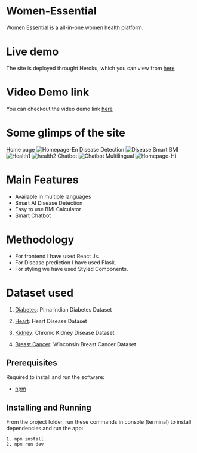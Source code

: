 # Women-Essential
Women Essential is a all-in-one women health platform.

# Live demo
The site is deployed throught Heroku, which you can view from [here](https://womenessentials.herokuapp.com)

# Video Demo link
You can checkout the video demo link [here](https://youtu.be/5TbZr4_iiTE)

# Some glimps of the site
Home page
![Homepage-En](https://user-images.githubusercontent.com/64153988/110894422-df628c80-831d-11eb-8fb1-3cf1ca4a968e.png)
Disease Detection
![Disease](https://user-images.githubusercontent.com/64153988/110894444-eab5b800-831d-11eb-9cc1-71a732b71d26.png)
Smart BMI
![Health1](https://user-images.githubusercontent.com/64153988/110894495-fc975b00-831d-11eb-9deb-679e3d7c7365.png)
![health2](https://user-images.githubusercontent.com/64153988/110894500-002ae200-831e-11eb-9c1e-2ada4ddb8a0c.png)
Chatbot
![Chatbot](https://user-images.githubusercontent.com/64153988/110894532-091bb380-831e-11eb-8d72-9bbcaae8ac7b.png)
Multilingual
![Homepage-Hi](https://user-images.githubusercontent.com/64153988/110894590-1fc20a80-831e-11eb-9b77-4ae4eb1b2d15.png)

# Main Features
- Available in multiple languages
- Smart AI Disease Detection
- Easy to use BMI Calculator
- Smart Chatbot

# Methodology
- For frontend I have used React Js.
- For Disease prediction I have used Flask.
- For styling we have used Styled Components.

# Dataset used
1) [Diabetes](https://www.kaggle.com/uciml/pima-indians-diabetes-database): Pima Indian Diabetes Dataset

2) [Heart](https://www.kaggle.com/ronitf/heart-disease-uci): Heart Disease Dataset

3) [Kidney](https://www.kaggle.com/mansoordaku/ckdisease): Chronic Kidney Disease Dataset

4) [Breast Cancer](https://www.kaggle.com/uciml/breast-cancer-wisconsin-data): Winconsin Breast Cancer Dataset


## Prerequisites
Required to install and run the software:

 * [npm](https://www.npmjs.com/get-npm)


## Installing and Running

From the project folder, run these commands in console (terminal) to install dependencies and run the app:
```
1. npm install
2. npm run dev
